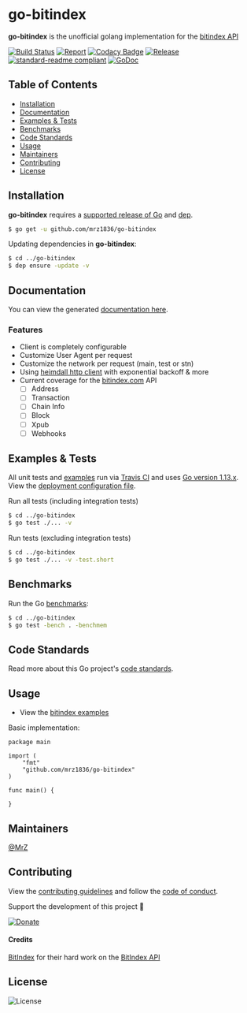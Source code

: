 # go-bitindex
**go-bitindex** is the unofficial golang implementation for the [bitindex API](https://www.bitindex.network/developers/api-documentation-v3.html)

[![Build Status](https://travis-ci.com/mrz1836/go-bitindex.svg?branch=master&v=2)](https://travis-ci.com/mrz1836/go-bitindex)
[![Report](https://goreportcard.com/badge/github.com/mrz1836/go-bitindex?style=flat&v=2)](https://goreportcard.com/report/github.com/mrz1836/go-bitindex)
[![Codacy Badge](https://api.codacy.com/project/badge/Grade/f9815e59758743b9adca25c11558ab1c)](https://www.codacy.com/app/mrz1818/go-bitindex?utm_source=github.com&amp;utm_medium=referral&amp;utm_content=mrz1836/go-bitindex&amp;utm_campaign=Badge_Grade)
[![Release](https://img.shields.io/github/release-pre/mrz1836/go-bitindex.svg?style=flat&v=1)](https://github.com/mrz1836/go-bitindex/releases)
[![standard-readme compliant](https://img.shields.io/badge/standard--readme-OK-green.svg?style=flat)](https://github.com/RichardLitt/standard-readme)
[![GoDoc](https://godoc.org/github.com/mrz1836/go-bitindex?status.svg&style=flat)](https://godoc.org/github.com/mrz1836/go-bitindex)

## Table of Contents
- [Installation](#installation)
- [Documentation](#documentation)
- [Examples & Tests](#examples--tests)
- [Benchmarks](#benchmarks)
- [Code Standards](#code-standards)
- [Usage](#usage)
- [Maintainers](#maintainers)
- [Contributing](#contributing)
- [License](#license)

## Installation

**go-bitindex** requires a [supported release of Go](https://golang.org/doc/devel/release.html#policy) and [dep](https://github.com/golang/dep).
```bash
$ go get -u github.com/mrz1836/go-bitindex
```

Updating dependencies in **go-bitindex**:
```bash
$ cd ../go-bitindex
$ dep ensure -update -v
```

## Documentation
You can view the generated [documentation here](https://godoc.org/github.com/mrz1836/go-bitindex).

### Features
- Client is completely configurable
- Customize User Agent per request
- Customize the network per request (main, test or stn)
- Using [heimdall http client](https://github.com/gojek/heimdall) with exponential backoff & more
- Current coverage for the [bitindex.com](https://developers.bitindex.com/) API
    - [ ] Address
    - [ ] Transaction
    - [ ] Chain Info
    - [ ] Block
    - [ ] Xpub
    - [ ] Webhooks

## Examples & Tests
All unit tests and [examples](bitindex_test.go) run via [Travis CI](https://travis-ci.org/mrz1836/go-bitindex) and uses [Go version 1.13.x](https://golang.org/doc/go1.13). View the [deployment configuration file](.travis.yml).

Run all tests (including integration tests)
```bash
$ cd ../go-bitindex
$ go test ./... -v
```

Run tests (excluding integration tests)
```bash
$ cd ../go-bitindex
$ go test ./... -v -test.short
```

## Benchmarks
Run the Go [benchmarks](bitindex_test.go):
```bash
$ cd ../go-bitindex
$ go test -bench . -benchmem
```

## Code Standards
Read more about this Go project's [code standards](CODE_STANDARDS.md).

## Usage
- View the [bitindex examples](bitindex_test.go)

Basic implementation:
```golang
package main

import (
	"fmt"
	"github.com/mrz1836/go-bitindex"
)

func main() {

}
```

## Maintainers

[@MrZ](https://github.com/mrz1836)

## Contributing

View the [contributing guidelines](CONTRIBUTING.md) and follow the [code of conduct](CODE_OF_CONDUCT.md).

Support the development of this project 🙏

[![Donate](https://img.shields.io/badge/donate-bitcoin-brightgreen.svg)](https://mrz1818.com/?tab=tips&af=go-bitindex)

#### Credits

[BitIndex](https://www.bitindex.network/) for their hard work on the [BitIndex API](https://www.bitindex.network/developers/api-documentation-v3.html)

## License

![License](https://img.shields.io/github/license/mrz1836/go-bitindex.svg?style=flat)